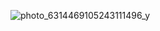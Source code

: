 ![photo_6314469105243111496_y](https://github.com/user-attachments/assets/2c13eb88-9543-46d6-8269-06e74a8cf97d)
